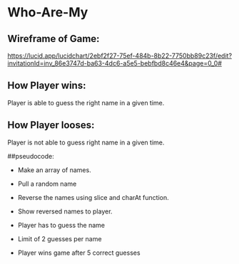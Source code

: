 # Who-Are-My

## Wireframe of Game:
https://lucid.app/lucidchart/2ebf2f27-75ef-484b-8b22-7750bb89c23f/edit?invitationId=inv_86e3747d-ba63-4dc6-a5e5-bebfbd8c46e4&page=0_0#

## How Player wins:
Player is able to guess the right name in a given time.

## How Player looses:
Player is not able to guess right name in a given time.

##pseudocode:

* Make an array of names.

* Pull a random name

* Reverse the names using slice and charAt function.

* Show reversed names to player.

* Player has to guess the name
 
* Limit of 2 guesses per name

* Player wins game after 5 correct guesses

